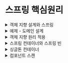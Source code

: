 # 스프링 핵심원리
<details>
<summary> 객체 지향 설계와 스프링</summary>
<div markdown="1">

## 1.스프링 이란?
### 스프링 프레임워크
- 핵심기술 : 스프링 DI 컨테이너, AOP, 이벤트, 기타
- 웹기술: 스프링 MVC, 스프링 WebFlux
- 데이터 접근 :트랜잭션, JDBC, ORM, XML
- 기술 통합 : 캐시, 이메일, 원격접근, 스케줄링
- 테스트 : 스프링 기반 테스트 지원
- 최근 스프링 부트를 통해 기술들을 편리하게 사용  

### 스프링 부트  
- 스프링을 편리하게 사용할 수 있도록 지원, 최근에는 기본으로 사용
- 단독으로 실행할 수 있는 스프링 애플리케이션을 쉽게 생성
- Tomcat 웹 서버 내장
- starter 종속성 제공으로 손쉬운 빌드 구성
- 외부 라이브러리 자동 구성
- 간결한 설정
- 프로덕션 준비 기능 제공

### 스프링?
- 스프링 DI 컨테이너 기술
- 스프링 프레임 워크
- 스프링부트, 스프링 프레임워크를 모두 포함한 스프링 생태계

### 스프링의 핵심 개념
- 웹 애플리케이션을 만들고 DB 접근 편리, 전자정부 프레임워크, 웹 서버 자동, 클라우드 마이크로 서비스?? -> 이는 그냥 결과물일 뿐이다.

- 스프링은 객체지향 언어인 자바 언어 기반 프레임워크로 좋은 객체 지향 애플리케이션을 개발할 수 있게 도와준다.


## 2.  좋은 객체 지향 프로그래밍이란?
### 좋은 객체 지향 프로그래밍
- 각각의 객체는 메시지를 주고 받고 데이터를 처리할 수 있다. (협력)
- 객체지향 프로그래밍을 프로그램을 유연하고 변경이 용이하게 만들어 대규모 소프트웨어 개발에 많이 사용된다. (다형성)  
-> 역할과 구현의 구분
  -인터페이스에 의존하도록 구현한다면 구현체가 바뀌더라도 영향을 끼치지 않는다.
- 자바언어의 다형성을 활용
- 역할(인터페이스) / 구현(구현 객체)
- 객체 설계 시 역할과 구현을 명확히 분리
- 객체 설계 시 역할(인터페이스)을 먼저 부여하고, 구현 객체 만들기

### 객체의 협력 관계
- 혼자있는 객체는 없다
- 클라이언트와 객체 서버는 서로 협력 관계를 가진다.

### 다형성의 본질
- 인터페이스를 구현한 객체 인스턴스를 실행 시점에 유연하게 변경할 수 있다.
- 다형성의 본질을 이해하려면 협력이라는 객체간 관계에서 시작한다.
- 클라이언트를 변경하지 않고, 서버의 구현 기능을 유연하게 변경할 수 있다.

### 역할과 구현 분리
- 실세계의 역할과 구현이라는 컨셉을 다형성을 통해 객체 세상에 반영가능
- 유연하며 변경이 용이, 확장 가능한 설계
- 클라이언트에 영향을 주지 않는 변경이 가능
- 인터페이스를 안정적으로 잘 설계하는 것이 중요  
–> 인터페이스 자체가 변하면 클라이언트와 서버 모두에 큰 변경이 발생한다.

### 스프링과 객체 지향
- 다형성이 가장 중요하다
- 스프링은 다형성을 극대화하여 이용하도록 도와준다.
- IoC(제어의 역전), DI(의존성 주입) : 다형성을 활용해 역할과 구현을 편리하게 다루도록 지원해주는 것
- 스프링을 사용하면 구현을 편리하게 변경할 수 있다.


## 3. 좋은 객체 지향 설계의 5가지 원칙(SOLID)
- SRP(Single Responsibility Principle): 단일 책임 원칙
- OCP(Open/Closed Principle): 개방-폐쇄 원칙
- LSP(Liskov Substitution Principle): 리스코프 치환 원칙
- ISP(Interface Segregation Principle): 인터페이스 분리 원칙
- DIP(Dependency Inversion Principle): 의존관계 역전 원칙

### SRP(Single Responsibility Principle): 단일 책임 원칙
- 한 클래스는 하나의 책임만 가져야 한다.
- 하나의 책임이라는 것은 모호한데 클 수도 , 작을 수도 있으며 상황에 따라 다르다.
- 중요한 기준은 변경이다.  
-> 변경이 있을 때 파급 효과가 적으면 단일 책임 원칙을 잘 따른 것이다.

### OCP(Open/Closed Principle): 개방-폐쇄 원칙
- 소프트웨어 요소는 확장에는 열려 있으나 변경에는 닫혀 있어야 한다.
- 다형성을 활용해야 한다.
- 인터페이스를 구현한 새로운 클래스를 하나 만들어서 새로운 기능을 구현
- 역할과 구현의 분리를 생각해보나 문제점이 있다.
- 구현 객체를 변경하려면 클라이언트 코드를 변경해햐한다.
- 다형성을 사용했으나 OCP 원칙을 지킬 수 없다.  
-> 객체를 생성하고, 연관관계를 맺어주는 별도의 조립, 설정자가 필요하다.

### LSP(Liskov Substitution Principle): 리스코프 치환 원칙
- 프로그램 객체는 정확성을 깨뜨리지 않으며 하위 타입의 인스턴스로 바꿀 수 있어야한다.
- 다형성에서 하위 클래스는 인터페이스 규약을 다 지켜야 한다는 것, 다형성을 지원하기 위한 원칙, 인터페이스를 구현한 구현체를 믿고 사용하려면 이 원칙이 필요하다.
- EX) 자동차 인터페이스에서 엑셀은 앞으로 가는 기능이다. 만약 뒤로 이동하게 구현한다면 LSP 위반이다. -> 이는 단순히 컴파일에 성공하는 것을 넘어서는 이야기이다.


### ISP(Interface Segregation Principle): 인터페이스 분리 원칙
- 특정 클라이언트를 위한 인터페이스 여러 개가 범용 인터페이스 하나보다 낫다
- 자동차 인터페이스 -> 운전, 정비 인터페이스로 분리
- 사용자 클라이언트 -> 운전자, 정비사 클라이언트로 분리  
-> 분리를 통해 정비 인터페이스가 변하여도 운전자 클라이언트에 영향을 끼치지 않게된다.  
-> 인터페이스가 명확해지며, 대체 가능성이 높아진다.

### DIP(Dependency Inversion Principle): 의존관계 역전 원칙
- 추상화에 의존하며, 구체화에 의존하면 안된다.
- 즉 구현 클래스에 의존하지 말고, 인터페이스에 의존해야 한다는 뜻
- 역할에 의존하게 해야 한다는 것과 같다.  
-> 클라이언트가 인터페이스에 의존해야 유연하게 구현체를 변경할 수 있다.

```MemberRepository m = new MemoryMemberRepository();```
- MemberService 클라이언트가 직접 구현 클래스를 선택하게 되면 인터페이스에 의존하지만, 구현 클래스도 동시에 의존하게 된다 -> DIP 위반

### 정리
- 객체 지향의 핵심은 다형성
- 다형성만으로는 쉽게 개발할 수 없다.
- 다형상만으로는 구현 객체를 변경할 때 클라이언트 코드도 함께 변경된다.
- 다형성만으로는 OCP, DIP를 지킬 수 없다.  
-> 더 필요하다

## 4. 객체 지향 설계와 스프링
- 스프링은 DI, DI 컨테이너를 통해 다형성 + OCP, DIP를 가능하게 지원
- 클라이언트 코드의 변경 없이 기능 확장
- 쉽게 부품을 교체하듯 개발 가능해짐  
-> 순수 자바로 OCP, DIP원칙들을 지키며 개발을 해보면, 결국 스프링 프레임워크를 만들게 된다.

### 정리
- 모든 설계에 역할과 구현을 분리하자.
- 역할만 만들어 두고 유연하게 구현체를 변경할 수 있도록 만드는 것이 좋은 객체 지향 설계이다.
- 이상적으로는 모든 설계에 인터페이스를 부여하자.  
-> BUT 인터페이스를 도입하려면 추상화라는 비용이 발생하기에 기능을 확장할 가능성이 없다면, 구체 클래스를 직접 사용하고, 향후 꼭 필요할 때 리팩토링으로 인터페이스를 도입하는 것도 방법이다.
</div>
</details>

<details>
<summary>예제 - 도메인 설계</summary>
<div markdown="1">

## 1. 회원 도메인
- 회원 가입 및 조회 가능
- 회원 등급 - 일반, VIP
- 회원 데이터는 아직 미확정으로 자체 DB 구축 OR 외부 시스템과 연동
## 2. 주문 및 할인 도메인
- 회원은 상품 주문 가능
- 회원 등급에 따른 할인 정책 적용
- VIP 등급은 1000원 고정 할인 적용 (변경 가능)
- 할인 정책 -> 변경가능성 매우 높으며 아직 미확정

## 미확정인 부분들이 많으나 객체 지향 설계 방법을 통하여 인터페이스를 만들고 구현체를 대체하는 방법으로 설계하면 된다.
- 회원 저장소를 인터페이스로 설계 후 memory / db / 외부시스템 회원저장소를 구현 후 구현체를 교체하면 된다.
- 할인 정책의 경우 인터페이스로 설계 후 fix / rate 로 구현 후 구현체를 교체하면 된다.
</div>
</details>

<details>
<summary> 객체 지향 원리 적용</summary>
<div markdown="1">

## 새로운 할인 정책 개발
- 정액 할인 -> 정률 할인으로 변경
- 역할과 구현을 분리하여 인터페이스와 구현 객체를 분리했다.
- OrderServiceImpl 에서 추상뿐만 아니라 구현 클래스에도 의존 -> DIP 위반
- 구현체를 바꾸기 위해 클라이언트 코드도 바꿔야함 -> OCP 위반  
-> 인터페이스에만 의존하도록 코드를 변경 해준다.  
-> 구현 객체를 대신 생성하고 주입을 해주어야한다.

### 관심사의 분리
- 인터페이스 변수를 선언만 하며 구현체를 지정까지 직접 하지 말자.
- final로 인터페이스 변수만 선언 해주고 생성자를 만들어준다.
- 구현 객체를 생성하고 연결하는 책임을 가지는 별도의 설정 클래스를 만들어서 해결한다.
- AppConfig 라는 클래스를 만들어 인스턴스를 생성자 주입 해준다.   
-> 이제 인터페이스에만 의존하며 생성자를 통해 어떤 구현 객체가 들어올지는 외부에서만 결정된다.  
-   의존관계에 대한 고민은 외부에 맡기며 실행에만 집중할 수 있게 되었다.  
-> DIP가 완성되었으며 AppConfig 가 레포지토리 구현체를 생성하고 서비스 구현체를 생성 후 생성자 주입해준다.  
-> 객체를 생성하고 연결하는 역할과 실행하는 역할이 명확히 분리됐다.(관심사 분리)

### IoC, DI, 컨테이너
제어의 역전 IoC(Inversion of Control)
- 구현 객체는 자신의 로직을 실행하는 역할만 담당하고 프로그램의 제어 흐름은 AppConfig가 가져간다.
- 이렇게 프로그램의 제어 흐름을 직접 제어하는 것이 아니라 외부에서 관리하는 것을 제어의 역전이라 한다.  

의존관계 주입 DI(Dependency Injection)
- 의존관계는 정적인 클래스 의존관계와 실행시점에 결정되는 동적인 객체 의존관계를 불리해서 생각해야 한다.
  

- 정적 클래스 의존관계 : 클래스 내부에 import 코드를 통해 의존관계를 쉽게 판단할 수 있다. 
  

- 동적인 객체 인스턴스 의존관계 : 애플리케이션 실행 시점에 실제 생성된 객체 인스턴스의 참조가 연결된 의존관계.
    

-  애플리케이션 실행시점에 외부에서 실제 구현 객체를 생성 후 클라이언트에 전달해 클라이언트와 서버의 신제 의존관계가 연결 되는 것을 의존관계 주입이라 한다.
- 객체 인스턴스를 생성 후 참조값을 전달하여 연결된다.
- 의존관계 주입 시 클라이언트 코드를 변경하지 않고 클라이언트가 호출하는 대상의 타입 인스턴스를 변경할 수 있다.
- 정적인 클래스 의존관계를 변경하지 않고 동적인 객체 인스턴스 의존관계를 쉽게 변경할 수 있다.

IoC 컨테이너, DI 컨테이너
- AppConfig 처럼 객체를 생성, 관리, 의존관계를 연결해 주는 것
- 의존관계 주입에 초점을 맞추어 최근에는 주로 DI 컨테이너라 한다.
</div>
</details>

<details>
<summary> 스프링 컨테이너와 스프링 빈 </summary>
<div markdown="1">

### 스프링 컨테이너
- ApplicationContext : 스프링 컨테이너
- 기존에는 개발자가 AppConfig를 사용하여 객체를 생성하고 DI를 하였지만 이제부터는 스프링 컨테이너를 ㅅ용한다.
- 스프링 컨테이너는 @Configuration 애너테이션이 붙은 AppConfig를 설정 정보로 사용하며 @Bean 이 적힌 메서드를 모두 호출하여 반환된 객체를 스프링 컨테이너에 스프링 빈으로 등록한다.,
- 스프링 빈은 @Bean이 붙은 메서드의 명을 스프링 빈의 이름으로 사용한다.
- 이전에는 AppConfig를 이용하여 객체를 조회하였으나, 이제부터는 applicationContext.getBean()을 통해 객체를 찾는다.
- 스프링 컨테이너에 객체를 스프링 빈으로 등록하고, 스프링 컨테이너에서 스프링 빈을 찾아 사용한다.

### 스프링 컨테이너 생성 과정
1. 스프링 컨테이너 생성
```java
ApplicationContext applicationContext = new AnnotationConfigApplicationContext(AppConfig.class);
```
- ApplicationContext는 인터페이스로 스프링 컨테이너이다.
- 위 코드는 애너테이션 기반의 자바 설정 클래스로 스프링 컨테이너를 만든 것으로 AnnotationConfigApplicationContext 는 인터페이스의 구현체이다.
- 스프링 컨테이너를 생성할 때는 구성 정보를 지정해주어야 한다.
2. 스프링 빈 등록
- 스프링 컨테이너는 파라미터로 넘어온 설정 클래스 정보를 사용하여 스프링 빈을 등록한다. 
- key : value
- 빈이름(메서드명) : 빈 객체(메서드를 통해 반환된 객체)
- 빈 이름은 메서드 명을 사용
- 빈 이름은 직접 부여 가능`@Bean(name="beanName111")`
- 빈 이름은 항상 다른 이름을 부여해야 한다. - 같은 이름 부여 시 오류 발생
3. 스프링 빈 의존관계 설정
- 스프링은 빈을 생성하고 의존관계를 주입하는 단계가 나누어져 있다.
- 스프링 컨테이너가 설정 정보를 참고하여 DI 한다.
  
정리
- 스프링 컨테이너를 생성할 때, 구성 정보를 참고하여 스프링 빈을 등록하고 의존관계 설정을 하였다.

### 스프링 컨테이너에 등록된 빈 조회
- `ac.getBeanDefinitionNames()` : 스프링에 등록된 모든 빈 이름 조회
- `ac.getBean()` : 빈 이름을 파라미터로 빈 객체를 조회한다.
- `ac.getBeanDefinition.getRole()` : ROLE_APPLICATION 사용자가 정의한 빈 / ROLE_INFRASTRUCTURE 스프링 내부에서 사용하는 빈

### 스프링 컨테이너에 등록된 빈 조회 - 기본
-`ac.getBean(빈이름, 타입)`
- `ac.getBean(타입)`
- -> 스프링 빈이 없을 경우 `NoSuchBeanDefinitionException: No Bean Named xxx available` 예외 발생

### 스프링 컨테이너에 등록된 빈 조회 - 동일한 타입이 둘 이상
- 타입만으로 조회시 같은 타입의 스프링 빈이 둘 이상이면 오류가 발생하기에 빈 이름과 타입을 지정하여 조회해야한다.
- `ac.getBeansOfType()`을 통해 해당 타입의 모든 빈을 Map<String, 빈타입> 으로 조회 가능하다.

### 스프링 컨테이너에 등록된 빈 조회 - 상속관계
- 부모 타입으로 조회하면, 자식 타입도 함꼐 조회된다.
- 가장 상위 타입인 Object로 조회시, 모든 스프링 빈 조회 가능하다.

### BeanFactory / ApplicationContext
BeanFactory (인터페이스) <- ApplicationContext (인터페이스) <- AnnotationConfigApplicationContext  

BeanFactory
- 스프링 컨테이너의 최상위 인터페이스
- 스프링 빈을 관리하고 조회하는 역할 담당
- `getBean()` 을 제공

ApplicationContext
- BeanFactory 기능을 모두 상속 받아 제공
- 애플리케이션을 개발할 때에는 빈을 관리, 조회하는 기능은 물론이고, 수 많은 부가기능들이 필요하다.  
  
  - ApplicationContext가 제공하는 부가기능
  - "메세지소스를 활용한 국제화 기능" - 한국에선 한국어, 영어권에선 영어로 출력
  - "환경변수" - 로컬, 개발, 운영 등을 구분해서 처리할 수 있게 해준다.
  - "애플리케이션 이벤트" - 이벤트를 발행하고 구독하는 모델을 편리하게 지원해준다.
  - "편리한 리소스 조회" - 파일, 클래스패스, 외부 등에서 리소스를 편리하게 조회하게 해준다.
정리
  - ApplicationContext는 BeanFactory의 기능을 상속받는다.
  - ApplicationContext : 빈 관리 + 편리한 부가기능 제공
  - BeanFactory 보다는 부가기능이 포함된 ApplicationContext를 사용한다.
  - BeanFactory, ApplicationContext를 스프링 컨테이너라고 한다.

### 다양한 설정 형식 지원 - 자바코드, XML
- 스프링 컨테이너는 다양한 형식의 설정을 받아들일 수 있으며 유연하게 설계되어 있다.
  - Java, XML, Groovy 등


애너테이션 기반 자바 코드 설정
- `new AnnotatoinConfigApplicationContext(AppConfig.class)` 를 통해 자바 코드로 된 설정 정보를 넘기면 된다.

XML 설정 사용
- 최근에는 스프링 부트를 사용하기에 잘 사용되지 않는다.
- 레거시 프로젝트들이 XML로 되어 있으며 컴파일 없이 빈 설정 정보를 변경할 수 있는 장점이 있다.
- `GenericXmlApplicationContext`를 사용하여 xml 설정 파일을 넘기면 된다.

### 스프링 빈 설정 메타 정보 - BeanDefinition
- 스프링은 BeanDefinition 이라는 추상화 인터페이스를 통하여 다양한 설정 형식을 지원한다.
- 스프링 컨테이너는 BeanDefinition에 의존한다.
- XML, 자바 코드를 읽어 BeanDefinition을 만든다.
- BeanDefinition은 빈 설정 메타정보라 한다.
- @Bean , `<bean>` 당 각각 하나씩 메타 정보가 생성된다.
- 스프링컨테이너는 이 메타 정보를 기반으로 스프링 빈을 생성한다.
- `AnnotationConfigApplicationContext` 가 `AnnotatedBeanDefinitionReader` 를 통해 `AppConfig.class`를 읽어 `BeanDefinition`을 생성한다.
- `GenericXmlApplicationContext`는 `XmlBeanDefinitionReader`를 사용해 `appConfig.xml` 를 읽어 `BeanDefinition` 을 생성한다.
  
BeanDefinition 정보
- BeanClassName : 생성할 빈의 클래스 명(자바 설정의 경우 팩토리 역할의 빈을 사용하기에 없음)
- factoryBeanName : 팩토리 역할의 빈을 사용할 경우 이름 ex) appConfig
- factoryMethodName : 빈을 생성할 팩토리 메서드 지정 ex) memberService
- Scope : 싱글톤(default)
- lazyInit : 스프링 컨테이너를 생성할 때 빈을 생성하는 것이 아닌, 실제 빈을 사용할 때 까지 생성을 지연처리 하는지의 여부
- initMethodName: 빈 생성 후, 의존관계를 적용한 뒤 호출되는 초기화 메서드 명
- DestroyMethodNameL 빈의 생명 주기가 끝나 제거하기 직전에 호출되는 메서드 명

정리
- BeanDefinition을 직접 생성하여 스프링 컨테이너에 등록할 수 있으나 실무에서는 직접 정의하거나 사용할 일 거의 없다.
- 스프링은 다양한 형태의 설정 정보를 BeanDefinition으로 추상화하여 사용할 수 있다.
- XML은 직접 스프링 빈을 등록하는 방식
- 자바 설정 클래스는 팩토리 메서드를 통해 등록하는 방식
</div>
</details>

<details>
<summary> 싱글톤 컨테이너 </summary>
<div markdown="1">

## 웹 애플리케이션과 싱글톤
- 스프링은 기업용 온라인 서비스 기술을 지원하기 위한 프레임워크
- 대부분의 스프링 애플리케이션은 웹 애플리케이션이다.
- 웹 애플리케이션은 보통 여러 고객이 동시에 요청을 한다.
- 스프링 없는 순수 DI 컨테이너의 경우 고객이 요청을 할 때마다 새로운 객체를 생성하여 반환하게 된다. -> 메모리 낭비가 심하다.
- 해결방안은 해당 객체가 1개만 생성되고 공유되도록 설계하면 된다. = 싱글톤 패턴

## 싱글톤 패턴
- 클래스의 인스턴스가 1개만 생성되는 것을 보장하는 디자인 패턴
- private 생성자를 사용하여 외부에서 임의로 new 키워드를 사용하지 못하도록 막아야한다.
- 호출할 때 마다 같은 객체 인스턴스를 반환하는 것을 확인할 수 있다.
- 고객의 요청이 올 떄 마다 객체를 생성하는 것이 아니라, 이미 만들어진 객체를 공유하여 효율적으로 사용할 수 있다.
### 싱글톤 패턴의 문제점
- 싱글톤 패턴을 구현하는 코드 자체가 많아진다. -> static으로 생성해두고, getInstance()도 만들고 private으로 생성자도 막아줘야함.
- 의존관계상 클라이언트가 구체 클래스에 의존한다. -> getInstance()로 꺼내와야 하기에 DIP를 위반한다.
- 클라이언트가 구체 클래스에 의존하여 OCP 원칙을 위반할 가능성이 높다.
- 테스트 하기 어렵다.
- 내부속성을 변경하거나 초기화 하기 어렵다.
- private 생성자로 자식 클래스를 만들기 어렵다.
- 유연성이 떨어져 안티패턴으로 불리기도 한다.
## 싱글톤 컨테이너
- 스프링 컨테이너는 싱글톤 패턴의 문제점을 해결하며, 객체 인스턴스를 싱글톤으로 관리한다.
- 스프링 컨테이너는 싱글톤 컨테이너 역할을 한다.
- 싱글톤 레지스트리 : 싱글톤 객체를 생성하고 관리하는 기능
- 스프링 컨테이너의 이런 기능 덕에 싱글톤 패턴의 모든 단점을 해결하며 객체를 싱글톤으로 유지 가능하다.
## 싱글톤 방식의 문제점
- 싱글톤 패턴이든, 스프링 같은 싱글톤 컨테이너를 사용하든, 객체 인스턴스를 하나만 생성하여 공유하는 싱글톤 방식은 여러 클라이언트가 하나의 같은 객체 인스턴스를 공유하기 때문제 싱글톤 객체는 상태를 stateful(유지)하게 설계 하면 안된다.
- 무상태(stateless)로 설계해야 한다.
  - 특정 클라이언트에 의존적인 필드가 있으면 안된다.
  - 특정 클라이언트가 값을 변경할 수 있는 필드가 있으면 안된다.
  - 가급적 읽기만 가능해야 한다.
  - 필드 대신에 자바에서 공유되지 않는 지역변수, 파라미터, ThreadLocal 등을 사용해야 한다.
- 스프링 빈의 필드에 공유 값을 설정하면 큰 장애가 발생할 수 있다.
- 스프링 빈은 항상 무상태로 설계하자

## @Configuration과 싱글톤
- memberService 빈을 만들 떄 memberRepository() 호출
- orderService 빈을 만들 때 memberRepository() 호출
- memberRepository 빈을 만들 때 memberRepository() 호출
- 이 처럼 memberRepository()를 3번 호출하며 싱글톤이 깨질 것 같아 보이나 실제로는 각 빈들의 메서드를 한번씩만 호출된다.  
  
  
-> 스프링은 클래스의 바이트코드를 조작하는 라이브러리를 사용한다.
- @Configuration 애너테이션을 달아둔 경우 스프링이 CGLIB라는 바이트코드 조작 라이브러리를 사용하여 Appconfig 클래스를 상속받은 AppConfig@CGLIB라는 다른 클래스를 만들고 이 다른 클래스를 스프링 빈으로 등록한다.
- 이미 객체가 스프링 컨테이너에 등록되어 있다면 스프링 컨테이너에서 찾아서 반환해주고
- 스프링 컨테이너에 없다면 기존 로직을 호출하여 객체를 생성하고 스프링 컨테이너에 등록하여
- 싱글톤을 보장해준다.
  
@Configuration을 적용하지 않고 @Bean만 적용한다면?
- CGLIB기술이 적용되지 않은 순수한 AppConfig가 스프링 빈에 등록된다.
- memberRepository()를 3번 호출하여 싱글톤 패턴이 깨진다.

스프링 설정 정보는 항상 `@Configuration` 을 사용해야 한다.
</div>
</details>

<details>
<summary> 컴포넌트 스캔</summary>
<div markdown="1">

## 컴포넌트 스캔과 의존관계 자동 주입하기
- 기존에는 @Bean, xml의 경우 `<bean>` 등을 통해 직접 스프링 빈을 등록하였다.
- 스프링은 설정 정보가 없이 자동으로 스프링 빈을 등록하는 컴포넌트 스캔 기능을 제공한다.
- 의존관계의 경우 @AutoWired 를 통해 자동 주입 가능하다.
  

- `@Configuration, @ComponentScan` 을 설정 정보에 붙여준다.
- 기존 설정파일을 컴포넌트 스캔의 대상에서 제외하기 위해 excludeFilters 를 이용하여 Configuration 애너테이션이 붙은 클래스는 제외하였다.
- 각 클래스가 컴포넌트 스캔 대상이 되도록 `@Component` 애너테이션을 붙여준다.
- 의존관계를 설정해 주기 위해 생성자 위에 `@Autowired` 애너테이션을 붙여 생성자 주입을 해준다.

컴포넌트 스캔과 자동 의존관계 주입 과정
1. @ComponentScan
- @ComponentScan은 @Component가 붙은 모든 클래스를 스프링 빈으로 등록한다.
- 빈이름과 빈 객체를 등록하는데 기존 클래스명의 맨 앞글자만 소문자로 변경하여 저장한다.
- MemberServiceImpl 클래스는 memberServiceImpl 로 저장된다.
- @Component("스프링빈 이름 직접지정") 으로 빈 이름 직접 지정이 가능하다.
2. @Autowired
- 생성자에 @Autowired를 지정시 스프링 컨테이너가 자동으로 해당 스프링 빈을 찾아서 주입한다.
- 기본 조회 전력은 타입이 같은 빈을 찾아서 주입한다.
- `ac.getBean(MemberRepository.class)` 와 동일
- 생성자에 파라미터가 많아도 전부 자동으로 주입한다.

## 탐색 위치와 기본 스캔 대상

탐색할 패키지의 시작 위치 지정
- 모든 자바 클래스를 스캔하면 시간이 오래 걸리기에 특정 위치부터 탐색하도록 지정할 수 있다.
- `@ComponentScan(basePackages = "woojcoding.springcore`
- `basePackages` : 탐색할 패키지의 시작 위치를 지정, 이 패키지를 포함한 하위 패키지를 탐색
- {"woojcoding.a","woojcoding,b"} 로 여러 시작 위치 지정 가능
- `basePackageClasses` : 해당 클래스의 패키지를 탐색 시작 위치로 지정
- Default : @ComponentScan이 붙은 설정 정보 클래스의 패키지가 시작위치
- 설정 정보 클래스의 위치를 프로젝트 최상단에 둔다. -> 해당 패키지의 하위 모두 자동으로 컴포넌트 스캔의 대상이 된다.

컴포넌트 스캔 기본 대상
- `@Component` : 컴포넌트 스캔에 사용
- `@Controller` : 스프링 MVC 컨트롤러로 인식
- `@Service` : 핵심 비즈니스 로직이 있다고 인식하는데 도움을 줌
- `@Repository` : 스프링 데이터 접근 계층으로 인식하여 데이터 계층 예외를 스프링 예외로 변환
- `@Configuration` : 스프링 설정 정보로 인식하며 스프링 빈이 싱글톤을 유지하도록 추가 처리함
- 애너테이션에 특정 애너테이션이 있다는 것을 인식하는 것은 스프링의 지원 기능이다.

## 필터
- `includeFilters` : 컴포넌트 스캔 대상을 추가 지정
- `excludeFilters` : 컴포넌트 스캔에서 대상 제외

필터타입 옵션
- ANNOTATION : 기본값, 애너테이션을 인식
- ASSIGNABLE_TYPE : 지정 타입과 자식 타입 인식
- ASPECTJ : AspectJ 패턴
- REGEX : 정규 표현식
- CUSTOM : TypeFilter 인터페이스 구현하여 처리
</div>
</details>
